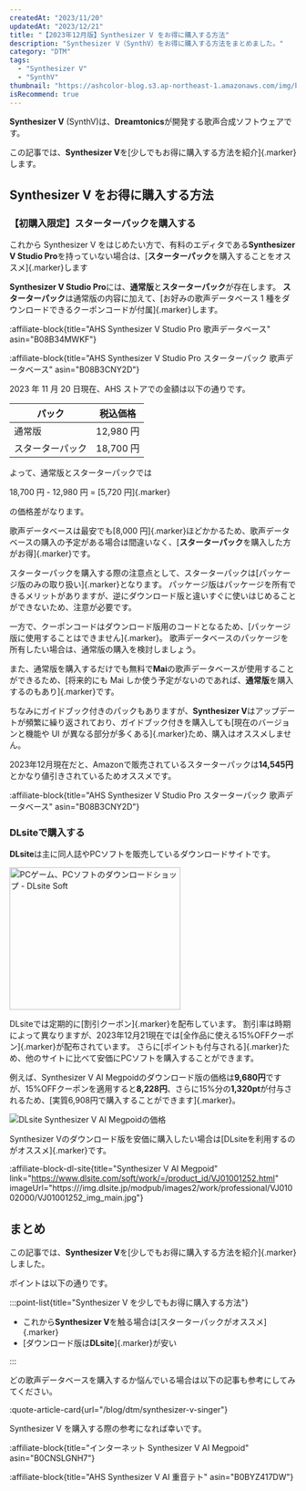 ```yaml
---
createdAt: "2023/11/20"
updatedAt: "2023/12/21"
title: "【2023年12月版】Synthesizer V をお得に購入する方法"
description: "Synthesizer V（SynthV）をお得に購入する方法をまとめました。"
category: "DTM"
tags:
  - "Synthesizer V"
  - "SynthV"
thumbnail: "https://ashcolor-blog.s3.ap-northeast-1.amazonaws.com/img/blog/dtm/synthesizer-v/thumbnail.png"
isRecommend: true
---
```


**Synthesizer V** (SynthV)は、**Dreamtonics**が開発する歌声合成ソフトウェアです。

この記事では、**Synthesizer V**を[少しでもお得に購入する方法を紹介]{.marker}します。

## Synthesizer V をお得に購入する方法

### 【初購入限定】スターターパックを購入する

これから Synthesizer V をはじめたい方で、有料のエディタである**Synthesizer V Studio Pro**を持っていない場合は、[**スターターパック**を購入することをオススメ]{.marker}します

**Synthesizer V Studio Pro**には、**通常版**と**スターターパック**が存在します。
**スターターパック**は通常版の内容に加えて、[お好みの歌声データベース 1 種をダウンロードできるクーポンコードが付属]{.marker}します。

:affiliate-block{title="AHS Synthesizer V Studio Pro 歌声データベース" asin="B08B34MWKF"}

:affiliate-block{title="AHS Synthesizer V Studio Pro スターターパック 歌声データベース" asin="B08B3CNY2D"}

2023 年 11 月 20 日現在、AHS ストアでの金額は以下の通りです。

| パック           | 税込価格  |
| ---------------- | --------- |
| 通常版           | 12,980 円 |
| スターターパック | 18,700 円 |

よって、通常版とスターターパックでは

18,700 円 - 12,980 円 = [5,720 円]{.marker}

の価格差がなります。

歌声データベースは最安でも[8,000 円]{.marker}ほどかかるため、歌声データベースの購入の予定がある場合は間違いなく、[**スターターパック**を購入した方がお得]{.marker}です。

スターターパックを購入する際の注意点として、スターターパックは[パッケージ版のみの取り扱い]{.marker}となります。
パッケージ版はパッケージを所有できるメリットがありますが、逆にダウンロード版と違いすぐに使いはじめることができないため、注意が必要です。

一方で、クーポンコードはダウンロード版用のコードとなるため、[パッケージ版に使用することはできません]{.marker}。
歌声データベースのパッケージを所有したい場合は、通常版の購入を検討しましょう。

また、通常版を購入するだけでも無料で**Mai**の歌声データベースが使用することができるため、[将来的にも Mai しか使う予定がないのであれば、**通常版**を購入するのもあり]{.marker}です。

ちなみにガイドブック付きのパックもありますが、**Synthesizer V**はアップデートが頻繁に繰り返されており、ガイドブック付きを購入しても[現在のバージョンと機能や UI が異なる部分が多くある]{.marker}ため、購入はオススメしません。

2023年12月現在だと、Amazonで販売されているスターターパックは**14,545円**とかなり値引きされているためオススメです。

:affiliate-block{title="AHS Synthesizer V Studio Pro スターターパック 歌声データベース" asin="B08B3CNY2D"}

### DLsiteで購入する

**DLsite**は主に同人誌やPCソフトを販売しているダウンロードサイトです。

<a rel="noopener sponsored" href="https://www.dlsite.com/soft/dlaf/=/aid/ashcolor/url/https%3A%2F%2Fwww.dlsite.com%2Fsoft%2F%3Futm_medium%3Daffiliate%26utm_campaign%3Dbnlink%26utm_content%3Dbn_sp_300_250_dojin_01.jpg" target="_blank"><img src="https://www.dlsite.com/img/male/dojin/bn_sp_300_250_dojin_01.jpg" alt="PCゲーム、PCソフトのダウンロードショップ - DLsite Soft" width="300" height="250" border="0" /></a>

DLsiteでは定期的に[割引クーポン]{.marker}を配布しています。
割引率は時期によって異なりますが、2023年12月21現在では[全作品に使える15%OFFクーポン]{.marker}が配布されています。
さらに[ポイントも付与される]{.marker}ため、他のサイトに比べて安価にPCソフトを購入することができます。

例えば、Synthesizer V AI Megpoidのダウンロード版の価格は**9,680円**ですが、15%OFFクーポンを適用すると**8,228円**、さらに15%分の**1,320pt**が付与されるため、[実質6,908円で購入することができます]{.marker}。

![DLsite Synthesizer V AI Megpoidの価格](https://ashcolor-blog.s3.ap-northeast-1.amazonaws.com/img/blog/dtm/synthesizer-v-buy/dlsite.png)

Synthesizer Vのダウンロード版を安価に購入したい場合は[DLsiteを利用するのがオススメ]{.marker}です。

:affiliate-block-dl-site{title="Synthesizer V AI Megpoid" link="https://www.dlsite.com/soft/work/=/product_id/VJ01001252.html" imageUrl="https:///img.dlsite.jp/modpub/images2/work/professional/VJ01002000/VJ01001252_img_main.jpg"}

## まとめ

この記事では、**Synthesizer V**を[少しでもお得に購入する方法を紹介]{.marker}しました。

ポイントは以下の通りです。

:::point-list{title="Synthesizer V を少しでもお得に購入する方法"}

- これから**Synthesizer V**を触る場合は[スターターパックがオススメ]{.marker}
- [ダウンロード版は**DLsite**]{.marker}が安い

:::

どの歌声データベースを購入するか悩んでいる場合は以下の記事も参考にしてみてください。

:quote-article-card{url="/blog/dtm/synthesizer-v-singer"}

Synthesizer V を購入する際の参考になれば幸いです。

:affiliate-block{title="インターネット Synthesizer V AI Megpoid" asin="B0CNSLGNH7"}

:affiliate-block{title="AHS Synthesizer V AI 重音テト" asin="B0BYZ417DW"}
